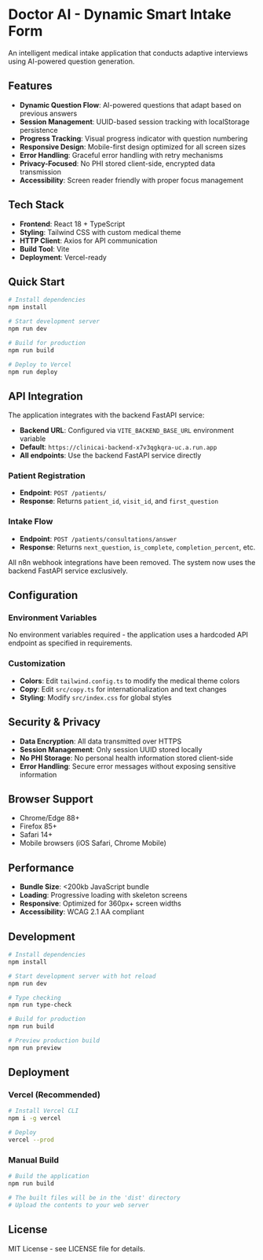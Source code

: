 
# Doctor AI - Dynamic Smart Intake Form

An intelligent medical intake application that conducts adaptive interviews using AI-powered question generation.

## Features

- **Dynamic Question Flow**: AI-powered questions that adapt based on previous answers
- **Session Management**: UUID-based session tracking with localStorage persistence
- **Progress Tracking**: Visual progress indicator with question numbering
- **Responsive Design**: Mobile-first design optimized for all screen sizes
- **Error Handling**: Graceful error handling with retry mechanisms
- **Privacy-Focused**: No PHI stored client-side, encrypted data transmission
- **Accessibility**: Screen reader friendly with proper focus management

## Tech Stack

- **Frontend**: React 18 + TypeScript
- **Styling**: Tailwind CSS with custom medical theme
- **HTTP Client**: Axios for API communication
- **Build Tool**: Vite
- **Deployment**: Vercel-ready

## Quick Start

```bash
# Install dependencies
npm install

# Start development server
npm run dev

# Build for production
npm run build

# Deploy to Vercel
npm run deploy
```

## API Integration

The application integrates with the backend FastAPI service:
- **Backend URL**: Configured via `VITE_BACKEND_BASE_URL` environment variable
- **Default**: `https://clinicai-backend-x7v3qgkqra-uc.a.run.app`
- **All endpoints**: Use the backend FastAPI service directly

### Patient Registration
- **Endpoint**: `POST /patients/`
- **Response**: Returns `patient_id`, `visit_id`, and `first_question`

### Intake Flow
- **Endpoint**: `POST /patients/consultations/answer`
- **Response**: Returns `next_question`, `is_complete`, `completion_percent`, etc.

All n8n webhook integrations have been removed. The system now uses the backend FastAPI service exclusively.

## Configuration

### Environment Variables
No environment variables required - the application uses a hardcoded API endpoint as specified in requirements.

### Customization
- **Colors**: Edit `tailwind.config.ts` to modify the medical theme colors
- **Copy**: Edit `src/copy.ts` for internationalization and text changes
- **Styling**: Modify `src/index.css` for global styles

## Security & Privacy

- **Data Encryption**: All data transmitted over HTTPS
- **Session Management**: Only session UUID stored locally
- **No PHI Storage**: No personal health information stored client-side
- **Error Handling**: Secure error messages without exposing sensitive information

## Browser Support

- Chrome/Edge 88+
- Firefox 85+
- Safari 14+
- Mobile browsers (iOS Safari, Chrome Mobile)

## Performance

- **Bundle Size**: <200kb JavaScript bundle
- **Loading**: Progressive loading with skeleton screens
- **Responsive**: Optimized for 360px+ screen widths
- **Accessibility**: WCAG 2.1 AA compliant

## Development

```bash
# Install dependencies
npm install

# Start development server with hot reload
npm run dev

# Type checking
npm run type-check

# Build for production
npm run build

# Preview production build
npm run preview
```

## Deployment

### Vercel (Recommended)
```bash
# Install Vercel CLI
npm i -g vercel

# Deploy
vercel --prod
```

### Manual Build
```bash
# Build the application
npm run build

# The built files will be in the 'dist' directory
# Upload the contents to your web server
```

## License

MIT License - see LICENSE file for details.
